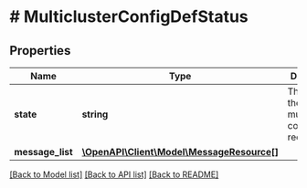 # # MulticlusterConfigDefStatus

## Properties

Name | Type | Description | Notes
------------ | ------------- | ------------- | -------------
**state** | **string** | The state of the multicluster configuration request. | [optional]
**message_list** | [**\OpenAPI\Client\Model\MessageResource[]**](MessageResource.md) |  | [optional]

[[Back to Model list]](../../README.md#models) [[Back to API list]](../../README.md#endpoints) [[Back to README]](../../README.md)

